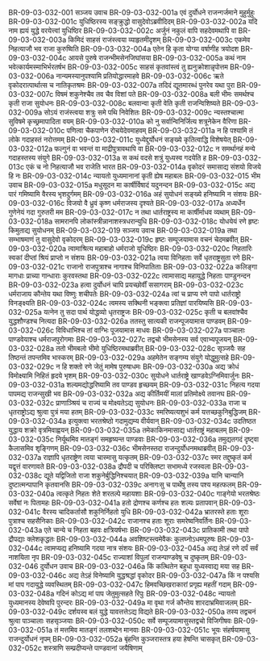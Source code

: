 BR-09-03-032-001	सञ्जय उवाच
BR-09-03-032-001a	एवं दुर्योधने राजन्गर्जमाने मुहुर्मुहुः
BR-09-03-032-001c	युधिष्ठिरस्य सङ्क्रुद्धो वासुदेवोऽब्रवीदिदम्
BR-09-03-032-002a	यदि नाम ह्ययं युद्धे वरयेत्त्वां युधिष्ठिर
BR-09-03-032-002c	अर्जुनं नकुलं वापि सहदेवमथापि वा
BR-09-03-032-003a	किमिदं साहसं राजंस्त्वया व्याहृतमीदृशम्
BR-09-03-032-003c	एकमेव निहत्याजौ भव राजा कुरुष्विति
BR-09-03-032-004a	एतेन हि कृता योग्या वर्षाणीह त्रयोदश
BR-09-03-032-004c	आयसे पुरुषे राजन्भीमसेनजिघांसया
BR-09-03-032-005a	कथं नाम भवेत्कार्यमस्माभिर्भरतर्षभ
BR-09-03-032-005c	साहसं कृतवांस्त्वं तु ह्यनुक्रोशान्नृपोत्तम
BR-09-03-032-006a	नान्यमस्यानुपश्यामि प्रतियोद्धारमाहवे
BR-09-03-032-006c	ऋते वृकोदरात्पार्थात्स च नातिकृतश्रमः
BR-09-03-032-007a	तदिदं द्यूतमारब्धं पुनरेव यथा पुरा
BR-09-03-032-007c	विषमं शकुनेश्चैव तव चैव विशां पते
BR-09-03-032-008a	बली भीमः समर्थश्च कृती राजा सुयोधनः
BR-09-03-032-008c	बलवान्वा कृती वेति कृती राजन्विशिष्यते
BR-09-03-032-009a	सोऽयं राजंस्त्वया शत्रुः समे पथि निवेशितः
BR-09-03-032-009c	न्यस्तश्चात्मा सुविषमे कृच्छ्रमापादिता वयम्
BR-09-03-032-010a	को नु सर्वान्विनिर्जित्य शत्रूनेकेन वैरिणा
BR-09-03-032-010c	पणित्वा चैकपाणेन रोचयेदेवमाहवम्
BR-09-03-032-011a	न हि पश्यामि तं लोके गदाहस्तं नरोत्तमम्
BR-09-03-032-011c	युध्येद्दुर्योधनं सङ्ख्ये कृतित्वाद्धि विशेषयेत्
BR-09-03-032-012a	फल्गुनं वा भवन्तं वा माद्रीपुत्रावथापि वा
BR-09-03-032-012c	न समर्थानहं मन्ये गदाहस्तस्य संयुगे
BR-09-03-032-013a	स कथं वदसे शत्रुं युध्यस्व गदयेति ह
BR-09-03-032-013c	एकं च नो निहत्याजौ भव राजेति भारत
BR-09-03-032-014a	वृकोदरं समासाद्य संशयो विजये हि नः
BR-09-03-032-014c	न्यायतो युध्यमानानां कृती ह्येष महाबलः
BR-09-03-032-015	भीम उवाच
BR-09-03-032-015a	मधुसूदन मा कार्षीर्विषादं यदुनन्दन
BR-09-03-032-015c	अद्य पारं गमिष्यामि वैरस्य भृशदुर्गमम्
BR-09-03-032-016a	अहं सुयोधनं सङ्ख्ये हनिष्यामि न संशयः
BR-09-03-032-016c	विजयो वै ध्रुवं कृष्ण धर्मराजस्य दृश्यते
BR-09-03-032-017a	अध्यर्धेन गुणेनेयं गदा गुरुतरी मम
BR-09-03-032-017c	न तथा धार्तराष्ट्रस्य मा कार्षीर्माधव व्यथाम्
BR-09-03-032-018a	सामरानपि लोकांस्त्रीन्नानाशस्त्रधरान्युधि
BR-09-03-032-018c	योधयेयं रणे हृष्टः किमुताद्य सुयोधनम्
BR-09-03-032-019	सञ्जय उवाच
BR-09-03-032-019a	तथा सम्भाषमाणं तु वासुदेवो वृकोदरम्
BR-09-03-032-019c	हृष्टः सम्पूजयामास वचनं चेदमब्रवीत्
BR-09-03-032-020a	त्वामाश्रित्य महाबाहो धर्मराजो युधिष्ठिरः
BR-09-03-032-020c	निहतारिः स्वकां दीप्तां श्रियं प्राप्तो न संशयः
BR-09-03-032-021a	त्वया विनिहताः सर्वे धृतराष्ट्रसुता रणे
BR-09-03-032-021c	राजानो राजपुत्राश्च नागाश्च विनिपातिताः
BR-09-03-032-022a	कलिङ्गा मागधाः प्राच्या गान्धाराः कुरवस्तथा
BR-09-03-032-022c	त्वामासाद्य महायुद्धे निहताः पाण्डुनन्दन
BR-09-03-032-023a	हत्वा दुर्योधनं चापि प्रयच्छोर्वीं ससागराम्
BR-09-03-032-023c	धर्मराजाय कौन्तेय यथा विष्णुः शचीपतेः
BR-09-03-032-024a	त्वां च प्राप्य रणे पापो धार्तराष्ट्रो विनङ्क्ष्यति
BR-09-03-032-024c	त्वमस्य सक्थिनी भङ्क्त्वा प्रतिज्ञां पारयिष्यसि
BR-09-03-032-025a	यत्नेन तु सदा पार्थ योद्धव्यो धृतराष्ट्रजः
BR-09-03-032-025c	कृती च बलवांश्चैव युद्धशौण्डश्च नित्यदा
BR-09-03-032-026a	ततस्तु सात्यकी राजन्पूजयामास पाण्डवम्
BR-09-03-032-026c	विविधाभिश्च तां वाग्भिः पूजयामास माधवः
BR-09-03-032-027a	पाञ्चालाः पाण्डवेयाश्च धर्मराजपुरोगमाः
BR-09-03-032-027c	तद्वचो भीमसेनस्य सर्व एवाभ्यपूजयन्
BR-09-03-032-028a	ततो भीमबलो भीमो युधिष्ठिरमथाब्रवीत्
BR-09-03-032-028c	सृञ्जयैः सह तिष्ठन्तं तपन्तमिव भास्करम्
BR-09-03-032-029a	अहमेतेन सङ्गम्य संयुगे योद्धुमुत्सहे
BR-09-03-032-029c	न हि शक्तो रणे जेतुं मामेष पुरुषाधमः
BR-09-03-032-030a	अद्य क्रोधं विमोक्ष्यामि निहितं हृदये भृशम्
BR-09-03-032-030c	सुयोधने धार्तराष्ट्रे खाण्डवेऽग्निमिवार्जुनः
BR-09-03-032-031a	शल्यमद्योद्धरिष्यामि तव पाण्डव हृच्छयम्
BR-09-03-032-031c	निहत्य गदया पापमद्य राजन्सुखी भव
BR-09-03-032-032a	अद्य कीर्तिमयीं मालां प्रतिमोक्ष्ये तवानघ
BR-09-03-032-032c	प्राणाञ्श्रियं च राज्यं च मोक्ष्यतेऽद्य सुयोधनः
BR-09-03-032-033a	राजा च धृतराष्ट्रोऽद्य श्रुत्वा पुत्रं मया हतम्
BR-09-03-032-033c	स्मरिष्यत्यशुभं कर्म यत्तच्छकुनिबुद्धिजम्
BR-09-03-032-034a	इत्युक्त्वा भरतश्रेष्ठो गदामुद्यम्य वीर्यवान्
BR-09-03-032-034c	उदतिष्ठत युद्धाय शक्रो वृत्रमिवाह्वयन्
BR-09-03-032-035a	तमेकाकिनमासाद्य धार्तराष्ट्रं महाबलम्
BR-09-03-032-035c	निर्यूथमिव मातङ्गं समहृष्यन्त पाण्डवाः
BR-09-03-032-036a	तमुद्यतगदं दृष्ट्वा कैलासमिव शृङ्गिणम्
BR-09-03-032-036c	भीमसेनस्तदा राजन्दुर्योधनमथाब्रवीत्
BR-09-03-032-037a	राज्ञापि धृतराष्ट्रेण त्वया चास्मासु यत्कृतम्
BR-09-03-032-037c	स्मर तद्दुष्कृतं कर्म यद्वृत्तं वारणावते
BR-09-03-032-038a	द्रौपदी च परिक्लिष्टा सभामध्ये रजस्वला
BR-09-03-032-038c	द्यूते यद्विजितो राजा शकुनेर्बुद्धिनिश्चयात्
BR-09-03-032-039a	यानि चान्यानि दुष्टात्मन्पापानि कृतवानसि
BR-09-03-032-039c	अनागःसु च पार्थेषु तस्य पश्य महत्फलम्
BR-09-03-032-040a	त्वत्कृते निहतः शेते शरतल्पे महायशाः
BR-09-03-032-040c	गाङ्गेयो भरतश्रेष्ठः सर्वेषां नः पितामहः
BR-09-03-032-041a	हतो द्रोणश्च कर्णश्च हतः शल्यः प्रतापवान्
BR-09-03-032-041c	वैरस्य चादिकर्तासौ शकुनिर्निहतो युधि
BR-09-03-032-042a	भ्रातरस्ते हताः शूराः पुत्राश्च सहसैनिकाः
BR-09-03-032-042c	राजानश्च हताः शूराः समरेष्वनिवर्तिनः
BR-09-03-032-043a	एते चान्ये च निहता बहवः क्षत्रियर्षभाः
BR-09-03-032-043c	प्रातिकामी तथा पापो द्रौपद्याः क्लेशकृद्धतः
BR-09-03-032-044a	अवशिष्टस्त्वमेवैकः कुलघ्नोऽधमपूरुषः
BR-09-03-032-044c	त्वामप्यद्य हनिष्यामि गदया नात्र संशयः
BR-09-03-032-045a	अद्य तेऽहं रणे दर्पं सर्वं नाशयिता नृप
BR-09-03-032-045c	राज्याशां विपुलां राजन्पाण्डवेषु च दुष्कृतम्
BR-09-03-032-046	दुर्योधन उवाच
BR-09-03-032-046a	किं कत्थितेन बहुधा युध्यस्वाद्य मया सह
BR-09-03-032-046c	अद्य तेऽहं विनेष्यामि युद्धश्रद्धां वृकोदर
BR-09-03-032-047a	किं न पश्यसि मां पाप गदायुद्धे व्यवस्थितम्
BR-09-03-032-047c	हिमवच्छिखराकारां प्रगृह्य महतीं गदाम्
BR-09-03-032-048a	गदिनं कोऽद्य मां पाप जेतुमुत्सहते रिपुः
BR-09-03-032-048c	न्यायतो युध्यमानस्य देवेष्वपि पुरन्दरः
BR-09-03-032-049a	मा वृथा गर्ज कौन्तेय शारदाभ्रमिवाजलम्
BR-09-03-032-049c	दर्शयस्व बलं युद्धे यावत्तत्तेऽद्य विद्यते
BR-09-03-032-050a	तस्य तद्वचनं श्रुत्वा पाञ्चालाः सहसृञ्जयाः
BR-09-03-032-050c	सर्वे सम्पूजयामासुस्तद्वचो विजिगीषवः
BR-09-03-032-051a	तं मत्तमिव मातङ्गं तलशब्देन मानवाः
BR-09-03-032-051c	भूयः संहर्षयामासू राजन्दुर्योधनं नृपम्
BR-09-03-032-052a	बृंहन्ति कुञ्जरास्तत्र हया हेषन्ति चासकृत्
BR-09-03-032-052c	शस्त्राणि सम्प्रदीप्यन्ते पाण्डवानां जयैषिणाम्

